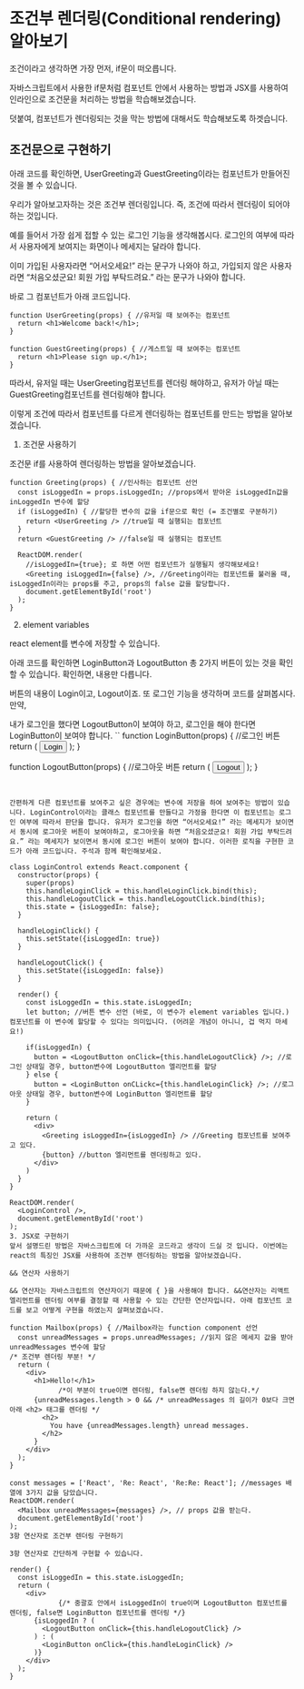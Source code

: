 # 조건부 렌더링(Conditional rendering) 알아보기

조건이라고 생각하면 가장 먼저, if문이 떠오릅니다. 

자바스크립트에서 사용한 if문처럼 컴포넌트 안에서 사용하는 방법과 JSX를 사용하여 인라인으로 조건문을 처리하는 방법을 학습해보겠습니다. 

덧붙여, 컴포넌트가 렌더링되는 것을 막는 방법에 대해서도 학습해보도록 하겟습니다.

## 조건문으로 구현하기

아래 코드를 확인하면, UserGreeting과 GuestGreeting이라는 컴포넌트가 만들어진 것을 볼 수 있습니다. 

우리가 알아보고자하는 것은 조건부 렌더링입니다. 즉, 조건에 따라서 렌더링이 되어야 하는 것입니다.

예를 들어서 가장 쉽게 접할 수 있는 로그인 기능을 생각해봅시다. 로그인의 여부에 따라서 사용자에게 보여지는 화면이나 메세지는 달라야 합니다. 

이미 가입된 사용자라면 “어서오세요!” 라는 문구가 나와야 하고, 가입되지 않은 사용자라면 “처음오셨군요! 회원 가입 부탁드려요.” 라는 문구가 나와야 합니다. 

바로 그 컴포넌트가 아래 코드입니다.
```
function UserGreeting(props) { //유저일 때 보여주는 컴포넌트
  return <h1>Welcome back!</h1>;
}

function GuestGreeting(props) { //게스트일 때 보여주는 컴포넌트
  return <h1>Please sign up.</h1>;
}
```

따라서, 유저일 때는 UserGreeting컴포넌트를 렌더링 해야하고, 유저가 아닐 때는 GuestGreeting컴포넌트를 렌더링해야 합니다. 

이렇게 조건에 따라서 컴포넌트를 다르게 렌더링하는 컴포넌트를 만드는 방법을 알아보겠습니다.

1. 조건문 사용하기

조건문 if를 사용하여 렌더링하는 방법을 알아보겠습니다.
```
function Greeting(props) { //인사하는 컴포넌트 선언
  const isLoggedIn = props.isLoggedIn; //props에서 받아온 isLoggedIn값을 inLoggedIn 변수에 할당
  if (isLoggedIn) { //할당한 변수의 값을 if문으로 확인 (= 조건별로 구분하기)
    return <UserGreeting /> //true일 때 실행되는 컴포넌트
  }
  return <GuestGreeting /> //false일 때 실행되는 컴포넌트

  ReactDOM.render(
    //isLoggedIn={true}; 로 하면 어떤 컴포넌트가 실행될지 생각해보세요!
    <Greeting isLoggedIn={false} />, //Greeting이라는 컴포넌트를 불러올 때, isLoggedIn이라는 props를 주고, props의 false 값을 할당합니다.
    document.getElementById('root')
  );
}
```
2. element variables

react element를 변수에 저장할 수 있습니다.

아래 코드를 확인하면 LoginButton과 LogoutButton 총 2가지 버튼이 있는 것을 확인할 수 있습니다. 확인하면, 내용만 다릅니다. 

버튼의 내용이 Login이고, Logout이죠. 또 로그인 기능을 생각하며 코드를 살펴봅시다. 만약, 

내가 로그인을 했다면 LogoutButton이 보여야 하고, 로그인을 해야 한다면 LoginButton이 보여야 합니다.
``
function LoginButton(props) { //로그인 버튼
  return (
    <button onClick={props.onClick}>
      Login
    </button>
  );
}

function LogoutButton(props) { //로그아웃 버튼
  return (
    <button onClick={props.onClick}>
      Logout
    </button>
  );
}
```


간편하게 다른 컴포넌트를 보여주고 싶은 경우에는 변수에 저장을 하여 보여주는 방법이 있습니다. LoginControl이라는 클래스 컴포넌트를 만들다고 가정을 한다면 이 컴포넌트는 로그인 여부에 따라서 판단을 합니다. 유저가 로그인을 하면 “어서오세요!” 라는 메세지가 보이면서 동시에 로그아웃 버튼이 보여야하고, 로그아웃을 하면 “처음오셨군요! 회원 가입 부탁드려요.” 라는 메세지가 보이면서 동시에 로그인 버튼이 보여야 합니다. 이러한 로직을 구현한 코드가 아래 코드입니다. 주석과 함께 확인해보세요.

class LoginControl extends React.component {
  constructor(props) {
    super(props)
    this.handleLoginClick = this.handleLoginClick.bind(this);
    this.handleLogoutClick = this.handleLogoutClick.bind(this);
    this.state = {isLoggedIn: false};
  }

  handleLoginClick() {
    this.setState({isLoggedIn: true})
  }

  handleLogoutClick() {
    this.setState({isLoggedIn: false})
  }

  render() {
    const isLoggedIn = this.state.isLoggedIn;
    let button; //버튼 변수 선언 (바로, 이 변수가 element variables 입니다.) 컴포넌트를 이 변수에 할당할 수 있다는 의미입니다. (어려운 개념이 아니니, 겁 먹지 마세요!)

    if(isLoggedIn) {
      button = <LogoutButton onClick={this.handleLogoutClick} />; //로그인 상태일 경우, button변수에 LogoutButton 엘리먼트를 할당
    } else {
      button = <LoginButton onCLickc={this.handleLoginClick} />; //로그 아웃 상태일 경우, button변수에 LoginButton 엘리먼트를 할당
    }

    return (
      <div>
        <Greeting isLoggedIn={isLoggedIn} /> //Greeting 컴포넌트를 보여주고 있다.
        {button} //button 엘리먼트를 렌더링하고 있다.
      </div>
    )
  }
}

ReactDOM.render(
  <LoginControl />,
  document.getElementById('root')
);
3. JSX로 구현하기
앞서 설명드린 방법은 자바스크립트에 더 가까운 코드라고 생각이 드실 것 입니다. 이번에는 react의 특징인 JSX를 사용하여 조건부 렌더링하는 방법을 알아보겠습니다.

&& 연산자 사용하기

&& 연산자는 자바스크립트의 연산자이기 때문에 { }을 사용해야 합니다. &&연산자는 리액트 엘리먼트를 렌더링 여부를 결정할 때 사용할 수 있는 간단한 연산자입니다. 아래 컴포넌트 코드를 보고 어떻게 구현을 하였는지 살펴보겠습니다.

function Mailbox(props) { //Mailbox라는 function component 선언
  const unreadMessages = props.unreadMessages; //읽지 않은 메세지 값을 받아 unreadMessages 변수에 할당
/* 조건부 렌더링 부분! */
  return (
    <div>
      <h1>Hello!</h1>
            /*이 부분이 true이면 렌더링, false면 렌더링 하지 않는다.*/
      {unreadMessages.length > 0 && /* unreadMessages 의 길이가 0보다 크면 아래 <h2> 태그를 렌더링 */
        <h2>
          You have {unreadMessages.length} unread messages.
        </h2>
      }
    </div>
  );
}

const messages = ['React', 'Re: React', 'Re:Re: React']; //messages 배열에 3가지 값을 담았습니다.
ReactDOM.render(
  <Mailbox unreadMessages={messages} />, // props 값을 받는다.
  document.getElementById('root')
);
3항 연산자로 조건부 렌더링 구현하기

3항 연산자로 간단하게 구현할 수 있습니다.

render() {
  const isLoggedIn = this.state.isLoggedIn;
  return (
    <div>
            {/* 중괄호 안에서 isLoggedIn이 true이며 LogoutButton 컴포넌트를 렌더링, false면 LoginButton 컴포넌트를 렌더링 */}
      {isLoggedIn ? ( 
        <LogoutButton onClick={this.handleLogoutClick} />
      ) : (
        <LoginButton onClick={this.handleLoginClick} />
      )}
    </div>
  );
}

